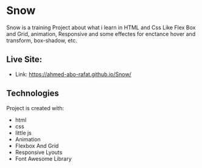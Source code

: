 # Snow
Snow is a training Project about what i learn in HTML and Css Like Flex Box and Grid, animation, Responsive and some effectes for enctance hover and transform, box-shadow, etc.

## Live Site:
  - Link: https://ahmed-abo-rafat.github.io/Snow/

## Technologies
Project is created with:
   - html
   - css
   - little js
   - Animation
   - Flexbox And Grid
   - Responsive Lyouts
   - Font Awesome Library
   

